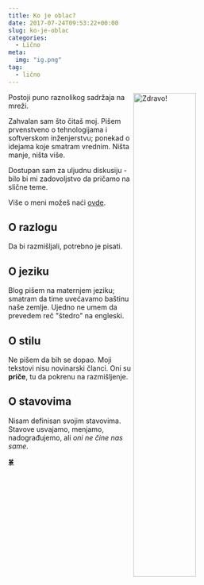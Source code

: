 ```yaml
---
title: Ko je oblac?
date: 2017-07-24T09:53:22+00:00
slug: ko-je-oblac
categories:
  - Lično
meta:
  img: "ig.png"
tag:
  - lično
---
```


<img src="/igor.png" style="float:right; width: 50%;" alt="Zdravo!">

Postoji puno raznolikog sadržaja na mreži.

Zahvalan sam što čitaš moj. Pišem prvenstveno o tehnologijama i softverskom inženjerstvu; ponekad o idejama koje smatram vrednim. Ništa manje, ništa više.

Dostupan sam za uljudnu diskusiju - bilo bi mi zadovoljstvo da pričamo na slične teme.

Više o meni možeš naći [ovde](https://igo.rs).

<!--more-->

## O razlogu

Da bi razmišljali, potrebno je pisati.

## O jeziku

Blog pišem na maternjem jeziku; smatram da time uvećavamo baštinu naše zemlje. Ujedno ne umem da prevedem reč "štedro" na engleski.

## O stilu

Ne pišem da bih se dopao. Moji tekstovi nisu novinarski članci. Oni su **priče**, tu da pokrenu na razmišljenje.

## O stavovima

Nisam definisan svojim stavovima. Stavove usvajamo, menjamo, nadograđujemo, ali _oni ne čine nas same_.

[🍀](https://www.websitecarbon.com/website/oblac-rs/)
